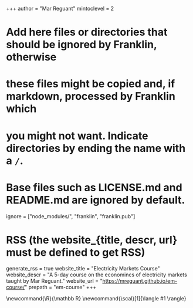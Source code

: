 <!--
Add here global page variables to use throughout your website.
-->
+++
author = "Mar Reguant"
mintoclevel = 2

# Add here files or directories that should be ignored by Franklin, otherwise
# these files might be copied and, if markdown, processed by Franklin which
# you might not want. Indicate directories by ending the name with a `/`.
# Base files such as LICENSE.md and README.md are ignored by default.
ignore = ["node_modules/", "franklin", "franklin.pub"]

# RSS (the website_{title, descr, url} must be defined to get RSS)
generate_rss = true
website_title = "Electricity Markets Course"
website_descr = "A 5-day course on the economincs of electricity markets taught by Mar Reguant."
website_url   = "https://mreguant.github.io/em-course/"
prepath = "em-course"
+++

<!--
Add here global latex commands to use throughout your pages.
-->
\newcommand{\R}{\mathbb R}
\newcommand{\scal}[1]{\langle #1 \rangle}
